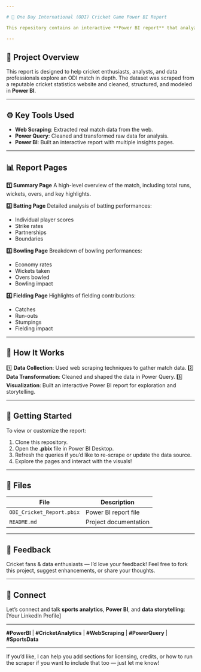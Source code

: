```yaml
---

# 🏏 One Day International (ODI) Cricket Game Power BI Report

This repository contains an interactive **Power BI report** that analyzes a One Day International (ODI) cricket match using data collected via **web scraping** and transformed with **Power Query**.

---
```


## 📌 **Project Overview**

This report is designed to help cricket enthusiasts, analysts, and data professionals explore an ODI match in depth. The dataset was scraped from a reputable cricket statistics website and cleaned, structured, and modeled in **Power BI**.

---

## ⚙️ **Key Tools Used**

* **Web Scraping**: Extracted real match data from the web.
* **Power Query**: Cleaned and transformed raw data for analysis.
* **Power BI**: Built an interactive report with multiple insights pages.

---

## 📊 **Report Pages**

**1️⃣ Summary Page**
A high-level overview of the match, including total runs, wickets, overs, and key highlights.

**2️⃣ Batting Page**
Detailed analysis of batting performances:

* Individual player scores
* Strike rates
* Partnerships
* Boundaries

**3️⃣ Bowling Page**
Breakdown of bowling performances:

* Economy rates
* Wickets taken
* Overs bowled
* Bowling impact

**4️⃣ Fielding Page**
Highlights of fielding contributions:

* Catches
* Run-outs
* Stumpings
* Fielding impact

---

## 🧩 **How It Works**

1️⃣ **Data Collection**: Used web scraping techniques to gather match data.
2️⃣ **Data Transformation**: Cleaned and shaped the data in Power Query.
3️⃣ **Visualization**: Built an interactive Power BI report for exploration and storytelling.

---

## 🚀 **Getting Started**

To view or customize the report:

1. Clone this repository.
2. Open the **.pbix** file in Power BI Desktop.
3. Refresh the queries if you’d like to re-scrape or update the data source.
4. Explore the pages and interact with the visuals!

---

## 📂 **Files**

| File                      | Description           |
| ------------------------- | --------------------- |
| `ODI_Cricket_Report.pbix` | Power BI report file  |
| `README.md`               | Project documentation |

---

## 🙌 **Feedback**

Cricket fans & data enthusiasts — I’d love your feedback!
Feel free to fork this project, suggest enhancements, or share your thoughts.

---

## 📢 **Connect**

Let’s connect and talk **sports analytics**, **Power BI**, and **data storytelling**:
\[Your LinkedIn Profile]

---

**#PowerBI** | **#CricketAnalytics** | **#WebScraping** | **#PowerQuery** | **#SportsData**

---

If you’d like, I can help you add sections for licensing, credits, or how to run the scraper if you want to include that too — just let me know!

